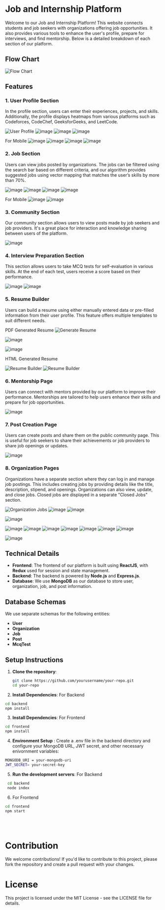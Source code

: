 # Job and Internship Platform

Welcome to our Job and Internship Platform! This website connects students and job seekers with organizations offering job opportunities. It also provides various tools to enhance the user's profile, prepare for interviews, and find mentorship. Below is a detailed breakdown of each section of our platform.

## Flow Chart 

![Flow Chart](./website%20photos/flow-chart.png)


## Features

### 1. User Profile Section

In the profile section, users can enter their experiences, projects, and skills. Additionally, the profile displays heatmaps from various platforms such as Codeforces, CodeChef, GeeksforGeeks, and LeetCode.

![User Profile](./website%20photos//JobSeekerLogin.png)
![image](https://github.com/user-attachments/assets/54cec64d-2b39-4891-9f5b-f3aed23e3f0b)
![image](https://github.com/user-attachments/assets/b90efe91-2eae-4041-b73c-a1c2501794af)
![image](https://github.com/user-attachments/assets/d70c03e6-fc10-42ce-886a-e331b6570fb0)

For Mobile
![image](https://github.com/user-attachments/assets/3442f0df-b2c4-45bf-8106-486a95475ced)
![image](https://github.com/user-attachments/assets/a582d622-aa9a-440b-91e4-297cf30fe6ed)
![image](https://github.com/user-attachments/assets/38a00641-68ae-4eb8-ae98-7d1b3c67d109)
![image](https://github.com/user-attachments/assets/1ec1f7e4-21a5-4b37-aaaf-2a2e14eccd6c)



### 2. Job Section

Users can view jobs posted by organizations. The jobs can be filtered using the search bar based on different criteria, and our algorithm provides suggested jobs using vector mapping that matches the user’s skills by more than 70%.

![image](https://github.com/user-attachments/assets/fd56ff00-80f4-4b29-bc83-adcea608fee4)
![image](https://github.com/user-attachments/assets/c6468379-1815-4166-aa90-5de7a210bce2)
![image](https://github.com/user-attachments/assets/545bac15-c2a7-48f1-883e-2614683d581e)
![image](https://github.com/user-attachments/assets/bbe7cf85-75fd-440e-b5be-8322cd263365)

For Mobile
![image](https://github.com/user-attachments/assets/16667f7b-1349-4755-bf85-785a341b4c19)
![image](https://github.com/user-attachments/assets/ccb2447b-9a9a-4035-91ea-9fdfde0192ff)


### 3. Community Section

Our community section allows users to view posts made by job seekers and job providers. It's a great place for interaction and knowledge sharing between users of the platform.

![image](https://github.com/user-attachments/assets/a5eee3fd-2df2-4ada-b023-b7413dc21d9b)


### 4. Interview Preparation Section

This section allows users to take MCQ tests for self-evaluation in various skills. At the end of each test, users receive a score based on their performance.

![image](https://github.com/user-attachments/assets/11f1d0b4-1f10-4c9f-993a-6d006c2425bb)
![image](https://github.com/user-attachments/assets/658e0969-d44d-411f-84f4-f5d14208fff4)


### 5. Resume Builder

Users can build a resume using either manually entered data or pre-filled information from their user profile. This feature offers multiple templates to suit different needs.

PDF Generated Resume 
![Generate Resume](./website%20photos/Resume.png)

![image](https://github.com/user-attachments/assets/ba356808-0b22-4cd8-a194-d1d81c112a7e)

![image](https://github.com/user-attachments/assets/1dd4d73e-8da5-4833-adac-fee0a575a6d4)

HTML Generated Resume 

![Resume Builder](./website%20photos/ResumeBuilder3.png)
![Resume Builder](./website%20photos/ResumeBuilder4.png)


### 6. Mentorship Page

Users can connect with mentors provided by our platform to improve their performance. Mentorships are tailored to help users enhance their skills and prepare for job opportunities.


![image](https://github.com/user-attachments/assets/e66616e2-d454-471d-8dc5-63cee33d8266)


### 7. Post Creation Page

Users can create posts and share them on the public community page. This is useful for job seekers to share their achievements or job providers to share job openings or updates.

![image](https://github.com/user-attachments/assets/1c4b4dbe-251b-4287-a30b-6fc0a870e1b5)



### 8. Organization Pages

Organizations have a separate section where they can log in and manage job postings. This includes creating jobs by providing details like the title, description, stipend, and openings. Organizations can also view, update, and close jobs. Closed jobs are displayed in a separate "Closed Jobs" section.

![Organization Jobs](./website%20photos/OrganizationLogin.png)
![image](https://github.com/user-attachments/assets/a5d327f0-f5f4-4532-a1a1-8f71b6ff68f2)
![image](https://github.com/user-attachments/assets/e9836775-dc64-4eea-8bc9-7d2700a15375)

![image](https://github.com/user-attachments/assets/0ae673d3-1a91-4151-b7bc-dbe71e71a015)

![image](https://github.com/user-attachments/assets/c0f66052-704d-4d10-bf58-a5225b51438a)
![image](https://github.com/user-attachments/assets/0bee7946-342e-492d-b370-10f1fed4f781)
![image](https://github.com/user-attachments/assets/e54de8f3-d77d-4b19-9339-60f0d4e96578)
![image](https://github.com/user-attachments/assets/8b86bf6e-8a70-4521-b1ce-163818c8bb00)
![image](https://github.com/user-attachments/assets/6df41020-9d61-413b-a9d6-69343fd427fd)
![image](https://github.com/user-attachments/assets/fe2cd167-fc72-4026-a03e-9f3e2f3fdf4a)
![image](https://github.com/user-attachments/assets/a8da67d6-992e-4ba6-9259-d166afd722c4)

![image](https://github.com/user-attachments/assets/9c8a03b2-22f2-4def-95bd-34c8c4f9c13d)

## Technical Details

- **Frontend**: The frontend of our platform is built using **ReactJS**, with **Redux** used for session and state management.
- **Backend**: The backend is powered by **Node.js** and **Express.js**.
- **Database**: We use **MongoDB** as our database to store user, organization, job, and post information.

## Database Schemas

We use separate schemas for the following entities:
- **User**
- **Organization**
- **Job**
- **Post**
- **McqTest**

## Setup Instructions

1. **Clone the repository**:
   ```bash
   git clone https://github.com/yourusername/your-repo.git
   cd your-repo
   ```

2. **Install Dependencies**: For Backend
  ```bash
  cd backend
  npm install
  ```

3. **Install Dependencies**: For Frontend
  ```bash
  cd frontend
  npm install
  ```

4. **Environment Setup** : Create a .env file in the backend directory and configure your MongoDB URL, JWT secret, and other necessary enivornment variables:
  ```bash
  MONGODB_URI = your-mongodb-uri
  JWT_SECRET= your-secret-key
  ```

5. **Run the development servers**: For Backend
  ```bash
   cd backend
   node index
  ```

6. For Frontend
  ```bash
  cd frontend
  npm start
  ```
<br/>
<br/>

# Contribution

We welcome contributions! If you'd like to contribute to this project, please fork the repository and create a pull request with your changes.

# License
This project is licensed under the MIT License - see the LICENSE file for details.




